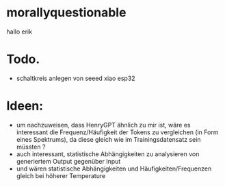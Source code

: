 # morallyquestionable
hallo erik

# Todo.
- schaltkreis anlegen von seeed xiao esp32


# Ideen:
- um nachzuweisen, dass HenryGPT ähnlich zu mir ist, wäre es interessant die Frequenz/Häufigkeit der Tokens zu vergleichen (in Form eines Spektrums), da diese gleich wie im Trainingsdatensatz sein müssten ?
- auch interessant, statistische Abhängigkeiten zu analysieren von generiertem Output gegenüber Input
- und wären statistische Abhängigkeiten und Häufigkeiten/Frequenzen gleich bei höherer Temperature
